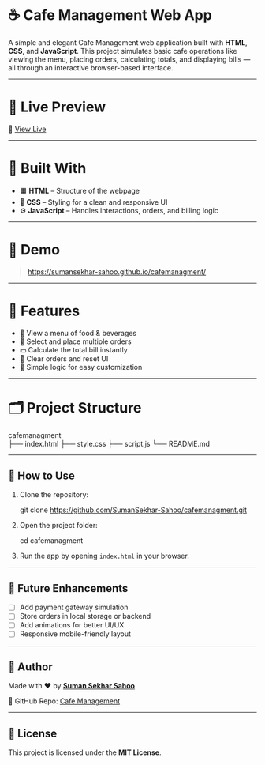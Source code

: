 
# ☕ Cafe Management Web App

A simple and elegant Cafe Management web application built with **HTML**, **CSS**, and **JavaScript**. This project simulates basic cafe operations like viewing the menu, placing orders, calculating totals, and displaying bills — all through an interactive browser-based interface.

---

# 📍 Live Preview

🔗 [View Live](https://SumanSekhar-Sahoo.github.io/cafemanagment)

---

# 🔧 Built With

- 🟧 **HTML** – Structure of the webpage  
- 🎨 **CSS** – Styling for a clean and responsive UI  
- ⚙️ **JavaScript** – Handles interactions, orders, and billing logic

---

# 📸 Demo

> https://sumansekhar-sahoo.github.io/cafemanagment/

---

# 🎯 Features

- 🧾 View a menu of food & beverages
- 🛒 Select and place multiple orders
- 💵 Calculate the total bill instantly
- 🔄 Clear orders and reset UI
- 🧠 Simple logic for easy customization

---

# 🗂️ Project Structure



cafemanagment\
├── index.html
├── style.css
├── script.js
└── README.md

---

## 🚀 How to Use

1. Clone the repository:

   git clone https://github.com/SumanSekhar-Sahoo/cafemanagment.git


2. Open the project folder:

   
   cd cafemanagment
   

3. Run the app by opening `index.html` in your browser.

---

## 📌 Future Enhancements

* [ ] Add payment gateway simulation
* [ ] Store orders in local storage or backend
* [ ] Add animations for better UI/UX
* [ ] Responsive mobile-friendly layout

---

## 🙋 Author

Made with ❤️ by [**Suman Sekhar Sahoo**](https://github.com/SumanSekhar-Sahoo)

🔗 GitHub Repo: [Cafe Management](https://github.com/SumanSekhar-Sahoo/cafemanagment)

---

## 🪪 License

This project is licensed under the **MIT License**.

```

